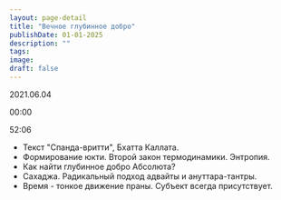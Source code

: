 ```yaml
---
layout: page-detail
title: "Вечное глубинное добро"
publishDate: 01-01-2025
description: ""
tags:
image:
draft: false
---
```


2021.06.04

00:00 

52:06 

* Текст "Спанда-вритти", Бхатта Каллата.
* Формирование юкти. Второй закон термодинамики. Энтропия.
* Как найти глубинное добро Абсолюта?
* Сахаджа. Радикальный подход адвайты и ануттара-тантры.
* Время - тонкое движение праны. Субъект всегда присутствует.

  
